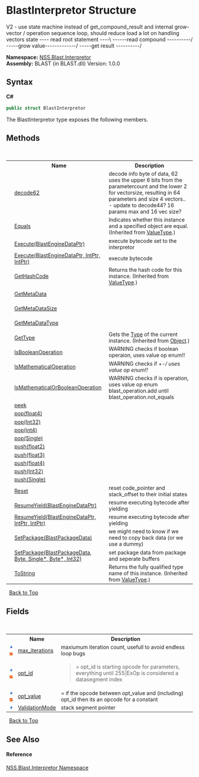 # BlastInterpretor Structure
 

V2 - use state machine instead of get_compound_result and internal grow-vector / operation sequence loop, should reduce load a lot on handling vectors state ---- read root statement ----\ \------read compound ----------/ \-----grow value-------------/ \-----get result ----------/

**Namespace:**&nbsp;<a href="N_NSS_Blast_Interpretor">NSS.Blast.Interpretor</a><br />**Assembly:**&nbsp;BLAST (in BLAST.dll) Version: 1.0.0

## Syntax

**C#**<br />
``` C#
public struct BlastInterpretor
```

The BlastInterpretor type exposes the following members.


## Methods
&nbsp;<table><tr><th></th><th>Name</th><th>Description</th></tr><tr><td>![Public method](media/pubmethod.gif "Public method")![Static member](media/static.gif "Static member")</td><td><a href="M_NSS_Blast_Interpretor_BlastInterpretor_decode62">decode62</a></td><td>
decode info byte of data, 62 uses the upper 6 bits from the parametercount and the lower 2 for vectorsize, resulting in 64 parameters and size 4 vectors.. - update to decode44? 16 params max and 16 vec size?</td></tr><tr><td>![Public method](media/pubmethod.gif "Public method")</td><td><a href="https://docs.microsoft.com/dotnet/api/system.valuetype.equals#system-valuetype-equals(system-object)" target="_blank" rel="noopener noreferrer">Equals</a></td><td>
Indicates whether this instance and a specified object are equal.
 (Inherited from <a href="https://docs.microsoft.com/dotnet/api/system.valuetype" target="_blank" rel="noopener noreferrer">ValueType</a>.)</td></tr><tr><td>![Public method](media/pubmethod.gif "Public method")</td><td><a href="M_NSS_Blast_Interpretor_BlastInterpretor_Execute">Execute(BlastEngineDataPtr)</a></td><td>
execute bytecode set to the interpretor</td></tr><tr><td>![Public method](media/pubmethod.gif "Public method")</td><td><a href="M_NSS_Blast_Interpretor_BlastInterpretor_Execute_1">Execute(BlastEngineDataPtr, IntPtr, IntPtr)</a></td><td>
execute bytecode</td></tr><tr><td>![Public method](media/pubmethod.gif "Public method")</td><td><a href="https://docs.microsoft.com/dotnet/api/system.valuetype.gethashcode#system-valuetype-gethashcode" target="_blank" rel="noopener noreferrer">GetHashCode</a></td><td>
Returns the hash code for this instance.
 (Inherited from <a href="https://docs.microsoft.com/dotnet/api/system.valuetype" target="_blank" rel="noopener noreferrer">ValueType</a>.)</td></tr><tr><td>![Public method](media/pubmethod.gif "Public method")![Static member](media/static.gif "Static member")</td><td><a href="M_NSS_Blast_Interpretor_BlastInterpretor_GetMetaData">GetMetaData</a></td><td /></tr><tr><td>![Public method](media/pubmethod.gif "Public method")![Static member](media/static.gif "Static member")</td><td><a href="M_NSS_Blast_Interpretor_BlastInterpretor_GetMetaDataSize">GetMetaDataSize</a></td><td /></tr><tr><td>![Public method](media/pubmethod.gif "Public method")![Static member](media/static.gif "Static member")</td><td><a href="M_NSS_Blast_Interpretor_BlastInterpretor_GetMetaDataType">GetMetaDataType</a></td><td /></tr><tr><td>![Public method](media/pubmethod.gif "Public method")</td><td><a href="https://docs.microsoft.com/dotnet/api/system.object.gettype#system-object-gettype" target="_blank" rel="noopener noreferrer">GetType</a></td><td>
Gets the <a href="https://docs.microsoft.com/dotnet/api/system.type" target="_blank" rel="noopener noreferrer">Type</a> of the current instance.
 (Inherited from <a href="https://docs.microsoft.com/dotnet/api/system.object" target="_blank" rel="noopener noreferrer">Object</a>.)</td></tr><tr><td>![Public method](media/pubmethod.gif "Public method")![Static member](media/static.gif "Static member")</td><td><a href="M_NSS_Blast_Interpretor_BlastInterpretor_IsBooleanOperation">IsBooleanOperation</a></td><td>
WARNING checks if boolean operaion, uses value op enum!!</td></tr><tr><td>![Public method](media/pubmethod.gif "Public method")![Static member](media/static.gif "Static member")</td><td><a href="M_NSS_Blast_Interpretor_BlastInterpretor_IsMathematicalOperation">IsMathematicalOperation</a></td><td>
WARNING checks if +-*/ uses value op enum!!</td></tr><tr><td>![Public method](media/pubmethod.gif "Public method")![Static member](media/static.gif "Static member")</td><td><a href="M_NSS_Blast_Interpretor_BlastInterpretor_IsMathematicalOrBooleanOperation">IsMathematicalOrBooleanOperation</a></td><td>
WARNING checks if is operation, uses value op enum blast_operation.add until blast_operation.not_equals</td></tr><tr><td>![Public method](media/pubmethod.gif "Public method")</td><td><a href="M_NSS_Blast_Interpretor_BlastInterpretor_peek">peek</a></td><td /></tr><tr><td>![Public method](media/pubmethod.gif "Public method")</td><td><a href="M_NSS_Blast_Interpretor_BlastInterpretor_pop_2">pop(float4)</a></td><td /></tr><tr><td>![Public method](media/pubmethod.gif "Public method")</td><td><a href="M_NSS_Blast_Interpretor_BlastInterpretor_pop">pop(Int32)</a></td><td /></tr><tr><td>![Public method](media/pubmethod.gif "Public method")</td><td><a href="M_NSS_Blast_Interpretor_BlastInterpretor_pop_3">pop(int4)</a></td><td /></tr><tr><td>![Public method](media/pubmethod.gif "Public method")</td><td><a href="M_NSS_Blast_Interpretor_BlastInterpretor_pop_1">pop(Single)</a></td><td /></tr><tr><td>![Public method](media/pubmethod.gif "Public method")</td><td><a href="M_NSS_Blast_Interpretor_BlastInterpretor_push_2">push(float2)</a></td><td /></tr><tr><td>![Public method](media/pubmethod.gif "Public method")</td><td><a href="M_NSS_Blast_Interpretor_BlastInterpretor_push_3">push(float3)</a></td><td /></tr><tr><td>![Public method](media/pubmethod.gif "Public method")</td><td><a href="M_NSS_Blast_Interpretor_BlastInterpretor_push_4">push(float4)</a></td><td /></tr><tr><td>![Public method](media/pubmethod.gif "Public method")</td><td><a href="M_NSS_Blast_Interpretor_BlastInterpretor_push">push(Int32)</a></td><td /></tr><tr><td>![Public method](media/pubmethod.gif "Public method")</td><td><a href="M_NSS_Blast_Interpretor_BlastInterpretor_push_1">push(Single)</a></td><td /></tr><tr><td>![Public method](media/pubmethod.gif "Public method")</td><td><a href="M_NSS_Blast_Interpretor_BlastInterpretor_Reset">Reset</a></td><td>
reset code_pointer and stack_offset to their initial states</td></tr><tr><td>![Public method](media/pubmethod.gif "Public method")</td><td><a href="M_NSS_Blast_Interpretor_BlastInterpretor_ResumeYield">ResumeYield(BlastEngineDataPtr)</a></td><td>
resume executing bytecode after yielding</td></tr><tr><td>![Public method](media/pubmethod.gif "Public method")</td><td><a href="M_NSS_Blast_Interpretor_BlastInterpretor_ResumeYield_1">ResumeYield(BlastEngineDataPtr, IntPtr, IntPtr)</a></td><td>
resume executing bytecode after yielding</td></tr><tr><td>![Public method](media/pubmethod.gif "Public method")</td><td><a href="M_NSS_Blast_Interpretor_BlastInterpretor_SetPackage">SetPackage(BlastPackageData)</a></td><td>
we might need to know if we need to copy back data (or we use a dummy)</td></tr><tr><td>![Public method](media/pubmethod.gif "Public method")</td><td><a href="M_NSS_Blast_Interpretor_BlastInterpretor_SetPackage_1">SetPackage(BlastPackageData, Byte*, Single*, Byte*, Int32)</a></td><td>
set package data from package and seperate buffers</td></tr><tr><td>![Public method](media/pubmethod.gif "Public method")</td><td><a href="https://docs.microsoft.com/dotnet/api/system.valuetype.tostring#system-valuetype-tostring" target="_blank" rel="noopener noreferrer">ToString</a></td><td>
Returns the fully qualified type name of this instance.
 (Inherited from <a href="https://docs.microsoft.com/dotnet/api/system.valuetype" target="_blank" rel="noopener noreferrer">ValueType</a>.)</td></tr></table>&nbsp;
<a href="#blastinterpretor-structure">Back to Top</a>

## Fields
&nbsp;<table><tr><th></th><th>Name</th><th>Description</th></tr><tr><td>![Public field](media/pubfield.gif "Public field")![Static member](media/static.gif "Static member")</td><td><a href="F_NSS_Blast_Interpretor_BlastInterpretor_max_iterations">max_iterations</a></td><td>
maxiumum iteration count, usefull to avoid endless loop bugs</td></tr><tr><td>![Public field](media/pubfield.gif "Public field")![Static member](media/static.gif "Static member")</td><td><a href="F_NSS_Blast_Interpretor_BlastInterpretor_opt_id">opt_id</a></td><td>
>= opt_id is starting opcode for parameters, everything until 255|ExOp is considered a datasegment index</td></tr><tr><td>![Public field](media/pubfield.gif "Public field")![Static member](media/static.gif "Static member")</td><td><a href="F_NSS_Blast_Interpretor_BlastInterpretor_opt_value">opt_value</a></td><td>
>= if the opcode between opt_value and (including) opt_id then its an opcode for a constant</td></tr><tr><td>![Public field](media/pubfield.gif "Public field")</td><td><a href="F_NSS_Blast_Interpretor_BlastInterpretor_ValidationMode">ValidationMode</a></td><td>
stack segment pointer</td></tr></table>&nbsp;
<a href="#blastinterpretor-structure">Back to Top</a>

## See Also


#### Reference
<a href="N_NSS_Blast_Interpretor">NSS.Blast.Interpretor Namespace</a><br />